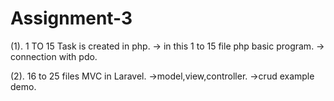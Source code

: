 # Assignment-3

(1). 1 TO 15 Task is created in php.
-> in this 1 to 15 file php basic program.
-> connection with pdo.

(2). 16 to 25 files MVC in Laravel.
->model,view,controller.
->crud example demo.
